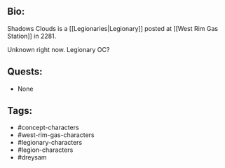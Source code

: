 ## Bio:

Shadows Clouds is a [[Legionaries|Legionary]] posted at [[West Rim Gas Station]] in 2281.

Unknown right now. Legionary OC?

## Quests:

- None

## Tags:

- #concept-characters
- #west-rim-gas-characters
- #legionary-characters
- #legion-characters
- #dreysam